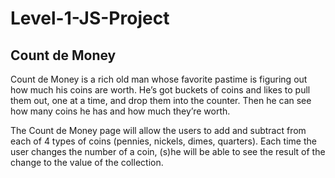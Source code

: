 # Level-1-JS-Project
## Count de Money

Count de Money is a rich old man whose favorite pastime is figuring out how much his coins are
worth. He’s got buckets of coins and likes to pull them out, one at a time, and drop them into
the counter. Then he can see how many coins he has and how much they’re worth.

The Count de Money page will allow the users to add and subtract from each of 4 types of coins
(pennies, nickels, dimes, quarters). Each time the user changes the number of a coin, (s)he will
be able to see the result of the change to the value of the collection.
